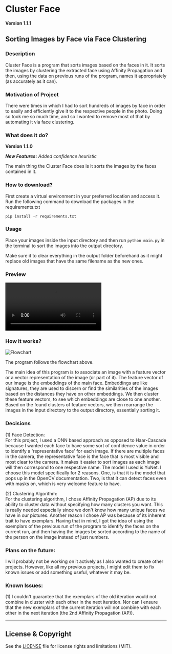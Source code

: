 # Cluster Face
**Version 1.1.1**
## Sorting Images by Face via Face Clustering

### Description
Cluster Face is a program that sorts images based on the faces in it. It sorts the images by clustering the extracted face using Affinity Propagation and then, using the data on previous runs of the program, names it appropriately (as accurately as it can).

### Motivation of Project
There were times in which I had to sort hundreds of images by face in order to easily and efficiently give it to the respective people in the photo. Doing so took me so much time, and so I wanted to remove most of that by automating it via face clustering.

### What does it do?
**Version 1.1.0**

***New Features:*** *Added confidence heuristic*

The main thing the Cluster Face does is it sorts the images by the faces contained in it.

### How to download?
First create a virtual environment in your preferred location and access it. Run the following command to download the packages in the requirements.txt

``` pip install -r requirements.txt ```

### Usage
Place your images inside the input directory and then run `python main.py` in the terminal to sort the images into the output directory.

Make sure it to clear everything in the output folder beforehand as it might replace old images that have the same filename as the new ones.

### Preview
<video src='https://github.com/Imaginatorix/Cluster-Face/assets/77674519/ebccb106-ac88-47c9-a621-9cb29fed409a'></video>

### How it works?
![Flowchart](./resources/flowchart.drawio.svg)

The program follows the flowchart above.

The main idea of this program is to associate an image with a feature vector or a vector representation of the image (or part of it). The feature vector of our image is the embeddings of the main face. Embeddings are like signatures, they are used to discern or find the similarities of the images based on the distances they have on other embeddings. We then cluster these feature vectors, to see which embeddings are close to one another. Based on the found clusters of feature vectors, we then rearrange the images in the input directory to the output directory, essentially sorting it.

### Decisions
(1) Face Detection:<br>For this project, I used a DNN based approach as opposed to Haar-Cascade because I wanted each face to have some sort of confidence value in order to identify a 'representative face' for each image. If there are multiple faces in the camera, the representative face is the face that is most visible and most clear to the camera. It makes it easier to sort images as each image will then correspond to one respective name. The model I used is YuNet. I choose this model specifically for 2 reasons. One, is that it is the model that pops up in the OpenCV documentation. Two, is that it can detect faces even with masks on, which is very welcome feature to have.

(2) Clustering Algorithm:<br>For the clustering algorithm, I chose Affinity Propagation (AP) due to its ability to cluster data without specifying how many clusters you want. This is really needed especially since we don't know how many unique faces we have in our pictures. Another reason I chose AP was because of its inherent trait to have exemplars. Having that in mind, I got the idea of using the exemplars of the previous run of the program to identify the faces on the current run, and then having the images be sorted according to the name of the person on the image instead of just numbers.

### Plans on the future:
I will probably not be working on it actively as I also wanted to create other projects. However, like all my previous projects, I might edit them to fix known issues or add something useful, whatever it may be.

### Known Issues:
(1) I couldn't guarantee that the exemplars of the old iteration would not combine in cluster with each other in the next iteration. Nor can I ensure that the new exemplars of the current iteration will not combine with each other in the next iteration (the 2nd Affinity Propagation (AP)).

---

## License & Copyright
See the [LICENSE](LICENSE.md) file for license rights and limitations (MIT).
